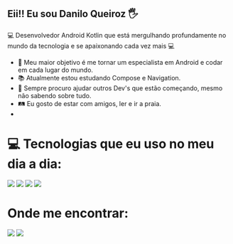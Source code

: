 ## Eii!! Eu sou Danilo Queiroz 🖐️

💻 Desenvolvedor Android Kotlin que está mergulhando profundamente no mundo da tecnologia e se apaixonando cada vez mais 💻

- 🚀 Meu maior objetivo é me tornar um especialista em Android e codar em cada lugar do mundo.
- 📚 Atualmente estou estudando Compose e Navigation.
- 📌 Sempre procuro ajudar outros Dev's que estão começando, mesmo não sabendo sobre tudo.
- 🛤 Eu gosto de estar com amigos, ler e ir a praia. 
- 
   
   # 💻 Tecnologias que eu uso no meu dia a dia:

<img src="https://img.shields.io/badge/Android-3DDC84?style=for-the-badge&logo=android&logoColor=white"/> <img src="https://img.shields.io/badge/Kotlin-0095D5?&style=for-the-badge&logo=kotlin&logoColor=white"/>
<img src="https://img.shields.io/badge/Android_Studio-3DDC84?style=for-the-badge&logo=android-studio&logoColor=white"/>
<img src="https://img.shields.io/badge/GitHub-100000?style=for-the-badge&logo=github&logoColor=white"/>
  
          
 ##
</div>   

#  Onde me encontrar:
          
<div> 
  <a href = "mailto:danilodequeirozq@gmail.com"><img src="https://img.shields.io/badge/-Gmail-%23333?style=for-the-badge&logo=gmail&logoColor=white" target="_blank"></a>
  <a href="https://www.linkedin.com/in/daniloqueirozp/" target="_blank"><img src="https://img.shields.io/badge/-LinkedIn-%230077B5?style=for-the-badge&logo=linkedin&logoColor=white" target="_blank"></a> 
 
 
</div>

